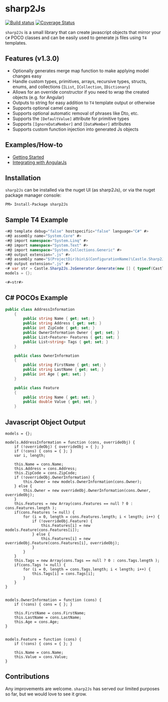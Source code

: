 # sharp2Js
[![Build status](https://ci.appveyor.com/api/projects/status/mrfcabdddrtbrs8v?svg=true)](https://ci.appveyor.com/project/tghamm/sharp2js) [![Coverage Status](https://coveralls.io/repos/castle-it/sharp2Js/badge.svg?branch=coveralls&service=github)](https://coveralls.io/github/castle-it/sharp2Js?branch=coveralls)

`sharp2Js` is a small library that can create javascript objects that mirror your `C#` POCO classes and can be easily used to generate js files using `T4` templates.

Features (v1.3.0)
--
* Optionally generates merge map function to make applying model changes easy
* Handle custom types, primitives, arrays, recursive types, structs, enums, and collections (`IList`, `ICollection`, `IDictionary`)
* Allows for an override constructor if you need to wrap the created objects (e.g. for Angular)
* Outputs to string for easy addition to `T4` template output or otherwise
* Supports optional camel casing
* Supports optional automatic removal of phrases like Dto, etc.
* Supports the `[DefaultValue]` attribute for primitive types
* Supports `[IgnoreDataMember]` and `[DataMember]` attributes
* Supports custom function injection into generated Js objects

Examples/How-to
--
* [Getting Started](https://github.com/castle-it/sharp2Js/wiki/Getting-Started)
* [Integrating with AngularJs](https://github.com/castle-it/sharp2Js/wiki/Integrating-with-AngularJs)

Installation
---
`sharp2Js` can be installed via the nuget UI (as sharp2Js), or via the nuget package manager console:
```
PM> Install-Package sharp2Js
```
Sample T4 Example
---
```C#
<#@ template debug="false" hostspecific="false" language="C#" #>
<#@ assembly name="System.Core" #>
<#@ import namespace="System.Linq" #>
<#@ import namespace="System.Text" #>
<#@ import namespace="System.Collections.Generic" #>
<#@ output extension=".js" #>
<#@ assembly name="$(ProjectDir)bin\$(ConfigurationName)\Castle.Sharp2Js.dll" #>
<#@ output extension=".js" #>
<# var str = Castle.Sharp2Js.JsGenerator.Generate(new [] { typeof(Castle.Sharp2Js.SampleData.AddressInformation) }); #>
models = {};

<#=str#>
```
C# POCOs Example
---
```C#
public class AddressInformation
    {
        public string Name { get; set; }
        public string Address { get; set; }
        public int ZipCode { get; set; }
        public OwnerInformation Owner { get; set; }
        public List<Feature> Features { get; set; }
        public List<string> Tags { get; set; }
    }

    public class OwnerInformation
    {
        public string FirstName { get; set; }
        public string LastName { get; set; }
        public int Age { get; set; }
    }

    public class Feature
    {
        public string Name { get; set; }
        public double Value { get; set; }
    }
```
Javascript Object Output
---
```JavaSscript
models = {};

models.AddressInformation = function (cons, overrideObj) {
	if (!overrideObj) { overrideObj = { }; }
	if (!cons) { cons = { }; }
	var i, length;

	this.Name = cons.Name;
	this.Address = cons.Address;
	this.ZipCode = cons.ZipCode;
	if (!overrideObj.OwnerInformation) {
		this.Owner = new models.OwnerInformation(cons.Owner);
	} else {
		this.Owner = new overrideObj.OwnerInformation(cons.Owner, overrideObj);
	}
	this.Features = new Array(cons.Features == null ? 0 : cons.Features.length );
	if(cons.Features != null) {
		for (i = 0, length = cons.Features.length; i < length; i++) {
			if (!overrideObj.Feature) {
				this.Features[i] = new models.Feature(cons.Features[i]);
			} else {
				this.Features[i] = new overrideObj.Feature(cons.Features[i], overrideObj);
			}
		}
	}
	this.Tags = new Array(cons.Tags == null ? 0 : cons.Tags.length );
	if(cons.Tags != null) {
		for (i = 0, length = cons.Tags.length; i < length; i++) {
			this.Tags[i] = cons.Tags[i];
		}
	}
}


models.OwnerInformation = function (cons) {
	if (!cons) { cons = { }; }

	this.FirstName = cons.FirstName;
	this.LastName = cons.LastName;
	this.Age = cons.Age;
}


models.Feature = function (cons) {
	if (!cons) { cons = { }; }

	this.Name = cons.Name;
	this.Value = cons.Value;
}

```


Contributions
---
Any improvements are welcome.  `sharp2Js` has served our limited purposes so far, but we would love to see it grow.
